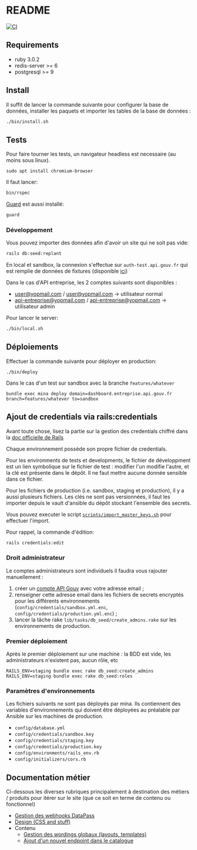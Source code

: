 # README

[![CI](https://github.com/etalab/admin_api_entreprise/actions/workflows/ci.yml/badge.svg)](https://github.com/etalab/admin_api_entreprise/actions/workflows/ci.yml)

## Requirements

- ruby 3.0.2
- redis-server >= 6
- postgresql >= 9

## Install

Il suffit de lancer la commande suivante pour configurer la base de données,
installer les paquets et importer les tables de la base de données :

```sh
./bin/install.sh
```

## Tests

Pour faire tourner les tests, un navigateur headless est necessaire (au moins
sous linux).

```
sudo apt install chromium-browser
```

Il faut lancer:

```sh
bin/rspec
```

[Guard](https://github.com/guard/guard) est aussi installé:

```sh
guard
```

### Développement

Vous pouvez importer des données afin d'avoir un site qui ne soit pas vide:

```sh
rails db:seed:replant
```

En local et sandbox, la connexion s'effectue sur `auth-test.api.gouv.fr` qui est remplie
de données de fixtures (disponible
[ici](https://github.com/betagouv/api-auth/blob/master/scripts/fixtures.sql))

Dans le cas d'API entreprise, les 2 comptes suivants sont disponibles :

- user@yopmail.com / user@yopmail.com -> utilisateur normal
- api-entreprise@yopmail.com / api-entreprise@yopmail.com -> utilisateur admin

Pour lancer le server:

```sh
./bin/local.sh
```

## Déploiements

Effectuer la commande suivante pour déployer en production:

```
./bin/deploy
```

Dans le cas d'un test sur sandbox avec la branche `features/whatever`

```
bundle exec mina deploy domain=dashboard.entreprise.api.gouv.fr branch=features/whatever to=sandbox
```

## Ajout de credentials via rails:credentials

Avant toute chose, lisez la partie sur la gestion des credentials chiffré dans
la [doc officielle de
Rails](https://edgeguides.rubyonrails.org/security.html#environmental-security)

Chaque environnement possède son propre fichier de credentials.

Pour les environments de tests et developments, le fichier de développment est un lien
symbolique sur le fichier de test : modifier l'un modifie l'autre, et la
clé est présente dans le dépôt. Il ne faut mettre aucune donnée sensible dans
ce fichier.

Pour les fichiers de production (i.e. sandbox, staging et production), il y a
aussi plusieurs fichiers. Les clés ne sont pas versionnées, il faut les importer
depuis le vault d'ansible du dépôt stockant l'ensemble des secrets.

Vous pouvez executer le script
[`scripts/import_master_keys.sh`](./scripts/import_master_keys.sh) pour
effectuer l'import.

Pour rappel, la commande d'édition:

```sh
rails credentials:edit
```

### Droit administrateur

Le comptes administrateurs sont individuels il faudra vous rajouter manuellement :

1. créer un [compte API Gouv](https://auth.api.gouv.fr/users/sign-up) avec votre
   adresse email ;
2. renseigner cette adresse email dans les fichiers de secrets encryptés pour
   les différents environnements (`config/credentials/sandbox.yml.enc`,
   `config/credentials/production.yml.enc`) ;
3. lancer la tâche rake `lib/tasks/db_seed/create_admins.rake` sur les
   environnements de production.

### Premier déploiement

Après le premier déploiement sur une machine : la BDD est vide, les
administrateurs n'existent pas, aucun rôle, etc

    RAILS_ENV=staging bundle exec rake db_seed:create_admins
    RAILS_ENV=staging bundle exec rake db_seed:roles

### Paramètres d'environnements

Les fichiers suivants ne sont pas déployés par mina. Ils contiennent des
variables d'environnements qui doivent être déployées au préalable par Ansible
sur les machines de production.

- `config/database.yml`
- `config/credentials/sandbox.key`
- `config/credentials/staging.key`
- `config/credentials/production.key`
- `config/environments/rails_env.rb`
- `config/initializers/cors.rb`

## Documentation métier

Ci-dessous les diverses rubriques principalement à destination des métiers /
produits pour itérer sur le site (que ce soit en terme de contenu ou fonctionnel)

- [Gestion des webhooks DataPass](docs/webhooks.md)
- [Design (CSS and stuff)](docs/design.md)
- Contenu
  - [Gestion des wordings globaux (layouts, templates)](docs/wordings.md)
  - [Ajout d'un nouvel endpoint dans le catalogue](docs/endpoint.md)
